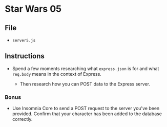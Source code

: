 # Star Wars 05

## File

- `server5.js`

## Instructions

- Spend a few moments researching what `express.json` is for and what `req.body` means in the context of Express.

  - Then research how you can POST data to the Express server.

### Bonus

- Use Insomnia Core to send a POST request to the server you've been provided. Confirm that your character has been added to the database correctly.
